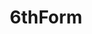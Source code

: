 ---
title: 6thForm
crosslinks:
- GCSE
- youtubefactsbot
- u_imguralbumbot
- youtubot
- livven
- MassdropBot
- anti_gif_bot
- UniUK
- AskReddit
- Imperial
- unitedkingdom
- john_yukis_bots
- tmsbmeta
- teenagers
- REEEEEEEEEE
- autotldr
- ShitTSRSays
- 2007scape
- ukpolitics
- NewSpecMaths
---